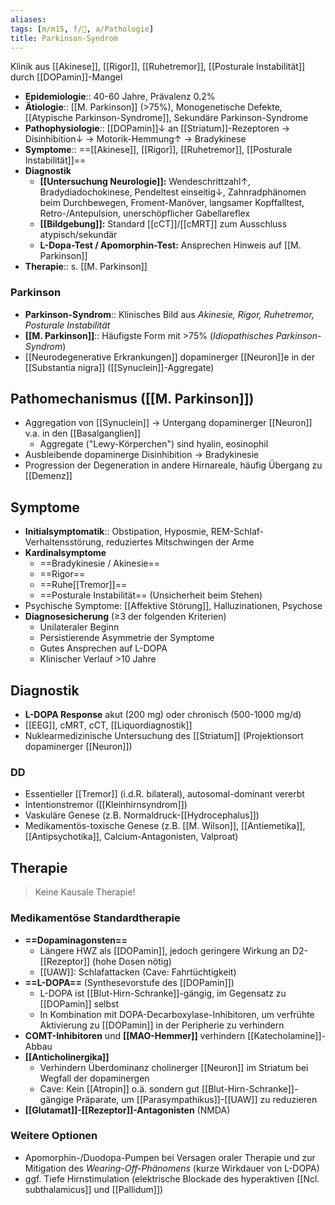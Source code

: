 ```yaml
---
aliases:
tags: [m/m15, f/🧠, a/Pathologie]
title: Parkinson-Syndrom
---
```

Klinik aus [[Akinese]], [[Rigor]], [[Ruhetremor]], [[Posturale Instabilität]] durch [[DOPamin]]-Mangel
- **Epidemiologie**:: 40-60 Jahre, Prävalenz 0.2%
- **Ätiologie**:: [[M. Parkinson]] (>75%), Monogenetische Defekte, [[Atypische Parkinson-Syndrome]], Sekundäre Parkinson-Syndrome
- **Pathophysiologie**:: [[DOPamin]]↓ an [[Striatum]]-Rezeptoren → Disinhibition↓ → Motorik-Hemmung↑ → Bradykinese
- **Symptome**:: ==[[Akinese]], [[Rigor]], [[Ruhetremor]], [[Posturale Instabilität]]==
- **Diagnostik**
	- **[[Untersuchung Neurologie]]:** Wendeschrittzahl↑, Bradydiadochokinese, Pendeltest einseitig↓, Zahnradphänomen beim Durchbewegen, Froment-Manöver, langsamer Kopffalltest, Retro-/Antepulsion, unerschöpflicher Gabellareflex
	- **[[Bildgebung]]:** Standard [[cCT]]/[[cMRT]] zum Ausschluss atypisch/sekundär
	- **L-Dopa-Test / Apomorphin-Test:** Ansprechen Hinweis auf [[M. Parkinson]]
- **Therapie**:: s. [[M. Parkinson]]



### Parkinson 
- **Parkinson-Syndrom**:: Klinisches Bild aus *Akinesie, Rigor, Ruhetremor, Posturale Instabilität*
- **[[M. Parkinson]]**:: Häufigste Form mit >75% (*Idiopathisches Parkinson-Syndrom*)
- [[Neurodegenerative Erkrankungen]] dopaminerger [[Neuron]]e in der [[Substantia nigra]] ([[Synuclein]]-Aggregate)

## Pathomechanismus ([[M. Parkinson]])
- Aggregation von [[Synuclein]] → Untergang dopaminerger [[Neuron]] v.a. in den [[Basalganglien]]
	- Aggregate ("Lewy-Körperchen") sind hyalin, eosinophil
- Ausbleibende dopaminerge Disinhibition → Bradykinesie
- Progression der Degeneration in andere Hirnareale, häufig Übergang zu [[Demenz]]

## Symptome
- **Initialsymptomatik**:: Obstipation, Hyposmie, REM-Schlaf-Verhaltensstörung, reduziertes Mitschwingen der Arme
- **Kardinalsymptome**
	- ==Bradykinesie / Akinesie==
	- ==Rigor==
	- ==Ruhe[[Tremor]]==
	- ==Posturale Instabilität== (Unsicherheit beim Stehen)
- Psychische Symptome: [[Affektive Störung]], Halluzinationen, Psychose
- **Diagnosesicherung** (≥3 der folgenden Kriterien)
	- Unilateraler Beginn
	- Persistierende Asymmetrie der Symptome
	- Gutes Ansprechen auf L-DOPA
	- Klinischer Verlauf >10 Jahre

## Diagnostik
- **L-DOPA Response** akut (200 mg) oder chronisch (500-1000 mg/d)
- [[EEG]], cMRT, cCT, [[Liquordiagnostik]]
- Nuklearmedizinische Untersuchung des [[Striatum]] (Projektionsort dopaminerger [[Neuron]])
### DD
- Essentieller [[Tremor]] (i.d.R. bilateral), autosomal-dominant vererbt
- Intentionstremor ([[Kleinhirnsyndrom]])
- Vaskuläre Genese (z.B. Normaldruck-[[Hydrocephalus]])
- Medikamentös-toxische Genese (z.B. [[M. Wilson]], [[Antiemetika]], [[Antipsychotika]], Calcium-Antagonisten, Valproat)

## Therapie
> Keine Kausale Therapie! 
### Medikamentöse Standardtherapie
- **==Dopaminagonsten==**
	- Längere HWZ als [[DOPamin]], jedoch geringere Wirkung an D2-[[Rezeptor]] (hohe Dosen nötig)
	- [[UAW]]: Schlafattacken (Cave: Fahrtüchtigkeit)
- **==L-DOPA==** (Synthesevorstufe des [[DOPamin]])
	- L-DOPA ist [[Blut-Hirn-Schranke]]-gängig, im Gegensatz zu [[DOPamin]] selbst
	- In Kombination mit DOPA-Decarboxylase-Inhibitoren, um verfrühte Aktivierung zu [[DOPamin]] in der Peripherie zu verhindern
- **COMT-Inhibitoren** und **[[MAO-Hemmer]]** verhindern [[Katecholamine]]-Abbau
- **[[Anticholinergika]]**
	- Verhindern Überdominanz cholinerger [[Neuron]] im Striatum bei Wegfall der dopaminergen
	- Cave: Kein [[Atropin]] o.ä. sondern gut [[Blut-Hirn-Schranke]]-gängige Präparate, um [[Parasympathikus]]-[[UAW]] zu reduzieren
- **[[Glutamat]]-[[Rezeptor]]-Antagonisten** (NMDA)
### Weitere Optionen
- Apomorphin-/Duodopa-Pumpen bei Versagen oraler Therapie und zur Mitigation des *Wearing-Off-Phänomens* (kurze Wirkdauer von L-DOPA)
- ggf. Tiefe Hirnstimulation (elektrische Blockade des hyperaktiven [[Ncl. subthalamicus]] und [[Pallidum]])